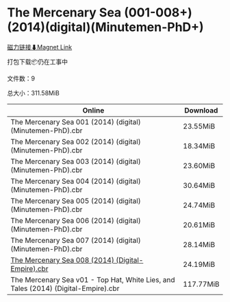 # The Mercenary Sea (001-008+)(2014)(digital)(Minutemen-PhD+)

[磁力链接⬇Magnet Link](magnet:?xt=urn:btih:4d869a02fbabe7fa0cfc541ea4427c9bd1909b3a&dn=The%20Mercenary%20Sea%20%28001-008%2B%29%282014%29%28digital%29%28Minutemen-PhD%2B%29)

打包下载📦仍在工事中

文件数：9

总大小：311.58MiB

Online | Download
--- | ---
The Mercenary Sea 001 (2014) (digital) (Minutemen-PhD).cbr | 23.55MiB
The Mercenary Sea 002 (2014) (digital) (Minutemen-PhD).cbr | 18.34MiB
The Mercenary Sea 003 (2014) (digital) (Minutemen-PhD).cbr | 23.60MiB
The Mercenary Sea 004 (2014) (digital) (Minutemen-PhD).cbr | 30.64MiB
The Mercenary Sea 005 (2014) (digital) (Minutemen-PhD).cbr | 24.74MiB
The Mercenary Sea 006 (2014) (digital) (Minutemen-PhD).cbr | 20.61MiB
The Mercenary Sea 007 (2014) (digital) (Minutemen-PhD).cbr | 28.14MiB
[The Mercenary Sea 008 (2014) (Digital-Empire).cbr](https://github.com/alicewish/markdown/blob/master/comic/Mercenary-Sea-008-2014-Digital-Empire-cbr.md) | 24.19MiB
The Mercenary Sea v01 - Top Hat, White Lies, and Tales (2014) (Digital-Empire).cbr | 117.77MiB